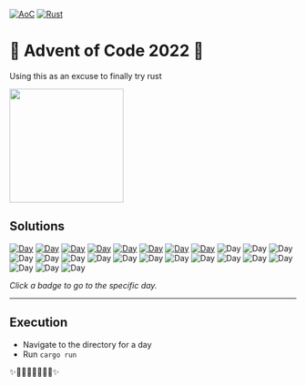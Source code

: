 [![AoC](https://badgen.net/badge/AoC/2022/red)](https://adventofcode.com/2022)
[![Rust](https://badgen.net/badge/Rust/1.65.0/orange)](https://www.rust-lang.org/)

# 🎄 Advent of Code 2022 🎄

Using this as an excuse to finally try rust

<img src="https://rustacean.net/assets/rustacean-flat-happy.png" width=200/>


## Solutions

<!--SOLUTIONS-->

[![Day](https://badgen.net/badge/01/%E2%98%86%E2%98%86/green)](day-01)
[![Day](https://badgen.net/badge/02/%E2%98%85%E2%98%85/green)](day-02)
[![Day](https://badgen.net/badge/03/%E2%98%85%E2%98%85/green)](day-03)
[![Day](https://badgen.net/badge/04/%E2%98%85%E2%98%85/green)](day-04)
[![Day](https://badgen.net/badge/05/%E2%98%85%E2%98%85/green)](day-05)
[![Day](https://badgen.net/badge/06/%E2%98%85%E2%98%85/green)](day-06)
[![Day](https://badgen.net/badge/07/%E2%98%85/yellow)](day-07)
[![Day](https://badgen.net/badge/08/%E2%98%85%E2%98%85/green)](day-08)
![Day](https://badgen.net/badge/09/%E2%98%86%E2%98%86/gray)
![Day](https://badgen.net/badge/10/%E2%98%86%E2%98%86/gray)
![Day](https://badgen.net/badge/11/%E2%98%86%E2%98%86/gray)
![Day](https://badgen.net/badge/12/%E2%98%86%E2%98%86/gray)
![Day](https://badgen.net/badge/13/%E2%98%86%E2%98%86/gray)
![Day](https://badgen.net/badge/14/%E2%98%86%E2%98%86/gray)
![Day](https://badgen.net/badge/15/%E2%98%86%E2%98%86/gray)
![Day](https://badgen.net/badge/16/%E2%98%86%E2%98%86/gray)
![Day](https://badgen.net/badge/17/%E2%98%86%E2%98%86/gray)
![Day](https://badgen.net/badge/18/%E2%98%86%E2%98%86/gray)
![Day](https://badgen.net/badge/19/%E2%98%86%E2%98%86/gray)
![Day](https://badgen.net/badge/20/%E2%98%86%E2%98%86/gray)
![Day](https://badgen.net/badge/21/%E2%98%86%E2%98%86/gray)
![Day](https://badgen.net/badge/22/%E2%98%86%E2%98%86/gray)
![Day](https://badgen.net/badge/23/%E2%98%86%E2%98%86/gray)
![Day](https://badgen.net/badge/24/%E2%98%86%E2%98%86/gray)
![Day](https://badgen.net/badge/25/%E2%98%86%E2%98%86/gray)

<!--/SOLUTIONS-->

_Click a badge to go to the specific day._

---

## Execution
- Navigate to the directory for a day
- Run `cargo run`



✨🎄🎁🎄🎅🎄🎁🎄✨
